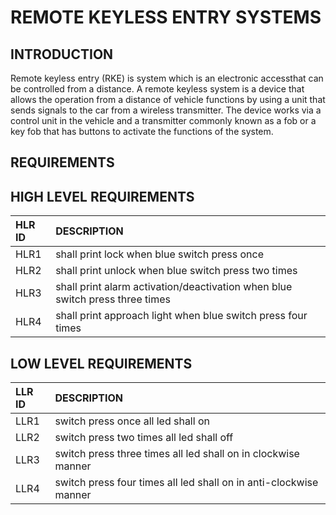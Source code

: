 # REMOTE KEYLESS ENTRY SYSTEMS
## INTRODUCTION
Remote keyless entry (RKE) is  system which is an electronic accessthat can be controlled from a distance.
A remote keyless system is a device that allows the operation from a distance of vehicle functions by using a unit that sends signals to the car from a wireless transmitter. The device works via a control unit in the vehicle and a transmitter commonly known as a fob or a key fob that has buttons to activate the functions of the system.

## REQUIREMENTS
## HIGH LEVEL REQUIREMENTS
|HLR ID|DESCRIPTION|
|:-----|:----------|
|HLR1|shall print lock when blue switch press once|
|HLR2|shall print unlock when blue switch press two times|
|HLR3|shall print alarm activation/deactivation when blue switch press three times|
|HLR4|shall print approach light when blue switch press four times|

## LOW LEVEL REQUIREMENTS
|LLR ID|DESCRIPTION|
|:-----|:----------|
|LLR1|switch press once all led shall on|
|LLR2|switch press two times all led shall off|
|LLR3|switch press three times all led shall on in clockwise manner|
|LLR4|switch press four times all led shall on in anti-clockwise manner |
